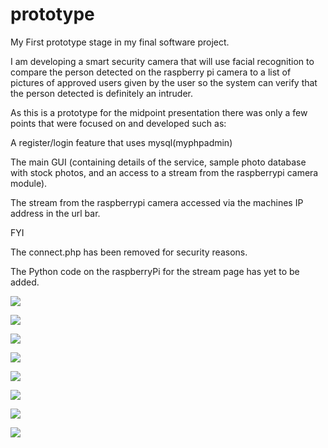 # prototype

My First prototype stage in my final software project.

I am developing a smart security camera that will use facial recognition to compare the person detected on the raspberry pi camera to a list of pictures of approved users given by the user so the system can verify that the person detected is definitely an intruder.

As this is a prototype for the midpoint presentation there was only a few points that were focused on and developed such as: 

A register/login feature that uses mysql(myphpadmin)

The main GUI (containing details of the service, sample photo database with stock photos, and an access to a stream from the raspberrypi camera module).

The stream from the raspberrypi camera accessed via the machines IP address in the url bar.


FYI

The connect.php has been removed for security reasons.

The Python code on the raspberryPi for the stream page has yet to be added.


![](New%20images/1.PNG)

![](New%20images/index-pages.PNG)

![](New%20images/about1.PNG)

![](New%20images/about2.PNG)

![](New%20images/users1.PNG)

![](New%20images/users2.PNG)

![](New%20images/users3.PNG)

![](New%20images/contact1.PNG)
